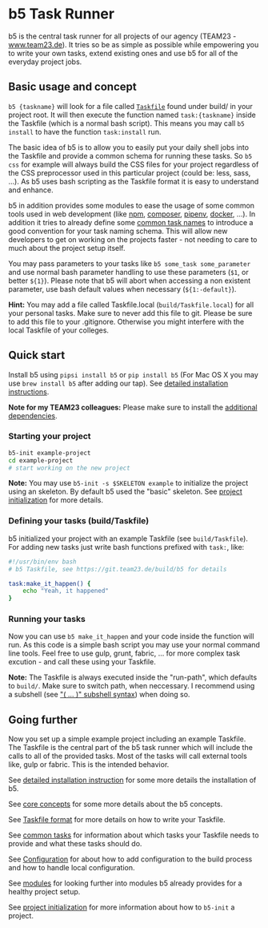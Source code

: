 # b5 Task Runner

b5 is the central task runner for all projects of our agency (TEAM23 - www.team23.de). It tries so be as simple
as possible while empowering you to write your own tasks, extend existing ones and use b5 for all of the everyday
project jobs. 

## Basic usage and concept

`b5 {taskname}` will look for a file called [`Taskfile`](docs/02_Taskfile_format.md) found under build/ in your project
root. It will then execute the function named `task:{taskname}` inside the Taskfile (which is a normal bash script).
This means you may call `b5 install` to have the function `task:install` run.

The basic idea of b5 is to allow you to easily put your daily shell jobs into the Taskfile and provide a
common schema for running these tasks. So `b5 css` for example will always build the CSS files for your
project regardless of the CSS preprocessor used in this particular project (could be: less, sass, …). As b5
uses bash scripting as the Taskfile format it is easy to understand and enhance.

b5 in addition provides some modules to ease the usage of some common tools used in web development (like
[npm](docs/modules/npm.md), [composer](docs/modules/composer.md), [pipenv](docs/modules/pipenv.md),
[docker](docs/modules/docker.md), …). In addition it tries to already define some
[common task names](docs/03_common_tasks.md) to introduce a good convention for your task naming schema. This
will allow new developers to get on working on the projects faster - not needing to care to much about the
project setup itself.

You may pass parameters to your tasks like `b5 some_task some_parameter` and use normal bash parameter handling
to use these parameters (`$1`, or better `${1}`). Please note that b5 will abort when accessing a non existent
parameter, use bash default values when necessary (`${1:-default}`). 

**Hint:** You may add a file called Taskfile.local (`build/Taskfile.local`) for all your personal tasks. Make
sure to never add this file to git. Please be sure to add this file to your .gitignore. Otherwise you might
interfere with the local Taskfile of your colleges.

## Quick start

Install b5 using `pipsi install b5` or `pip install b5` (For Mac OS X you may use `brew install b5` after
adding our tap). See [detailed installation instructions](docs/00_install.md).

**Note for my TEAM23 colleagues:** Please make sure to install the
[additional dependencies](docs/00_install.md#additional-dependencies).

### Starting your project

```bash
b5-init example-project
cd example-project
# start working on the new project
```

**Note:** You may use `b5-init -s $SKELETON example` to initialize the project using an skeleton. By default
b5 used the "basic" skeleton. See [project initialization](docs/06_project_init.md) for more details.

### Defining your tasks (build/Taskfile)

b5 initialized your project with an example Taskfile (see `build/Taskfile`). For adding new tasks just
write bash functions prefixed with `task:`, like:

```bash
#!/usr/bin/env bash
# b5 Taskfile, see https://git.team23.de/build/b5 for details

task:make_it_happen() {
    echo "Yeah, it happened"
}
```

### Running your tasks

Now you can use `b5 make_it_happen` and your code inside the function will run. As this code is a simple
bash script you may use your normal command line tools. Feel free to use gulp, grunt, fabric, … for more
complex task excution - and call these using your Taskfile.

**Note:** The Taskfile is always executed inside the "run-path", which defaults to `build/`. Make
sure to switch path, when neccessary. I recommend using a subshell (see
["( … )" subshell syntax](http://www.gnu.org/software/bash/manual/html_node/Command-Grouping.html)) when
doing so.

## Going further

Now you set up a simple example project including an example Taskfile. The Taskfile is the central part of
the b5 task runner which will include the calls to all of the provided tasks. Most of the tasks will
call external tools like, gulp or fabric. This is the intended behavior.

See [detailed installation instruction](docs/00_install.md) for some more details the installation of b5.

See [core concepts](docs/01_concepts.md) for some more details about the b5 concepts.

See [Taskfile format](docs/02_Taskfile_format.md) for more details on how to write your Taskfile.

See [common tasks](docs/03_common_tasks.md) for information about which tasks your Taskfile needs
to provide and what these tasks should do.

See [Configuration](docs/04_config.md) for about how to add configuration to the build process and how
to handle local configuration.

See [modules](docs/05_modules.md) for looking further into modules b5 already provides for a healthy
project setup.

See [project initialization](docs/06_project_init.md) for more information about how to `b5-init` a project.


